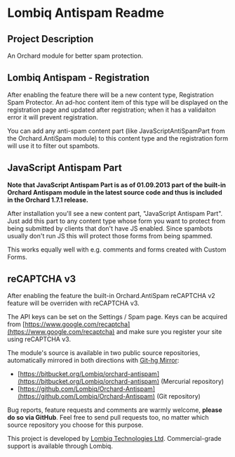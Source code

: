 # Lombiq Antispam Readme



## Project Description

An Orchard module for better spam protection.


## Lombiq Antispam - Registration

After enabling the feature there will be a new content type, Registration Spam Protector. An ad-hoc content item of this type will be displayed on the registration page and updated after registration; when it has a validaiton error it will prevent registration.

You can add any anti-spam content part (like JavaScriptAntiSpamPart from the Orchard.AntiSpam module) to this content type and the registration form will use it to filter out spambots.


## JavaScript Antispam Part

**Note that JavaScript Antispam Part is as of 01.09.2013 part of the built-in Orchard Antispam module in the latest source code and thus is included in the Orchard 1.7.1 release.**

After installation you'll see a new content part, "JavaScript Antispam Part". Just add this part to any content type whose form you want to protect from being submitted by clients that don't have JS enabled. Since spambots usually don't run JS this will protect those forms from being spammed.

This works equally well with e.g. comments and forms created with Custom Forms.


## reCAPTCHA v3

After enabling the feature the built-in Orchard.AntiSpam reCAPTCHA v2 feature will be overriden with reCAPTCHA v3.

The API keys can be set on the Settings / Spam page. Keys can be acquired from [https://www.google.com/recaptcha](https://www.google.com/recaptcha) and make sure you register your site using reCAPTCHA v3.

The module's source is available in two public source repositories, automatically mirrored in both directions with [Git-hg Mirror](https://githgmirror.com):

- [https://bitbucket.org/Lombiq/orchard-antispam](https://bitbucket.org/Lombiq/orchard-antispam) (Mercurial repository)
- [https://github.com/Lombiq/Orchard-Antispam](https://github.com/Lombiq/Orchard-Antispam) (Git repository)

Bug reports, feature requests and comments are warmly welcome, **please do so via GitHub**.
Feel free to send pull requests too, no matter which source repository you choose for this purpose.

This project is developed by [Lombiq Technologies Ltd](http://lombiq.com/). Commercial-grade support is available through Lombiq.